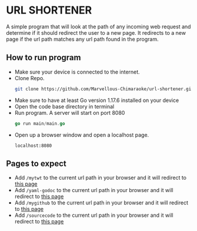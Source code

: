# URL SHORTENER
A simple program that will look at the path of any incoming web request and determine if it should redirect the user to a new page. It redirects to a new page if the url path matches any url path found in the program.  

## How to run program
 - Make sure your device is connected to the internet.
 - Clone Repo.
    ```bash
    git clone https://github.com/Marvellous-Chimaraoke/url-shortener.git
    ```
 - Make sure to have at least Go version 1.17.6 installed on your device
 - Open the code base directory in terminal
 - Run program. A server will start on port 8080
    ```go
    go run main/main.go
    ```
 - Open up a browser window and open a localhost page.
    ```
    localhost:8080
    ```

## Pages to expect
 - Add <code>/mytwt</code> to the current url path in your browser and it will redirect to <a href="https://twitter.com/RokeMarvellous">this page</a>
 - Add <code>/yaml-godoc</code> to the current url path in your browser and it will redirect to <a href="https://godoc.org/gopkg.in/yaml.v2">this page</a>
 - Add <code>/mygithub</code> to the current url path in your browser and it will redirect to <a href="https://github.com/Marvellous-Chimaraoke">this page</a>
 - Add <code>/sourcecode</code> to the current url path in your browser and it will redirect to <a href="https://github.com/Marvellous-Chimaraoke/url-shortener">this page</a>